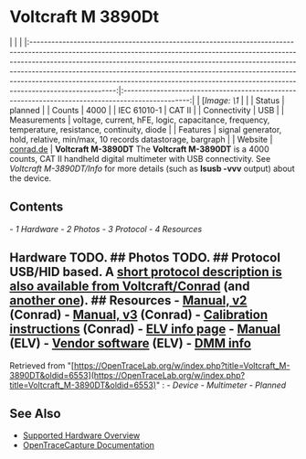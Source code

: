 # Voltcraft M 3890Dt
| | | |:-----------------------------------------------------------------------------------------------------------------------------------------------------------------------------------------------------------------------------------------------------------------------------------------------------------------------------------------------------------------------------------------------------------------------------:|:------------------------------------------------------------------------------------------------:| | [*Image: \1* | | | Status | planned | | Counts | 4000 | | IEC 61010-1 | CAT II | | Connectivity | USB | | Measurements | voltage, current, hFE, logic, capacitance, frequency, temperature, resistance, continuity, diode | | Features | signal generator, hold, relative, min/max, 10 records datastorage, bargraph | | Website | [conrad.de](http://www.conrade.de) | **Voltcraft M-3890DT** The **Voltcraft M-3890DT** is a 4000 counts, CAT II handheld digital multimeter with USB connectivity. See *Voltcraft M-3890DT/Info* for more details (such as **lsusb -vvv** output) about the device.
## Contents
\- *1 Hardware* \- *2 Photos* \- *3 Protocol* \- *4 Resources*
## Hardware TODO. ## Photos TODO. ## Protocol USB/HID based. A [short protocol description is also available from Voltcraft/Conrad](http://www.produktinfo.conrad.com/datenblaetter/100000-124999/121212-an-01-en-Schnittstellenbeschreibung_M_3890D.pdf) (and [another one](http://www.produktinfo.conrad.com/datenblaetter/100000-124999/121212-an-01-en-Kalibrieranleitung_DMM_M_3890D.pdf)). ## Resources \- [Manual, v2](http://www.produktinfo.conrad.com/datenblaetter/100000-124999/121210-an-02-ml-Digital_Multimeter_M_3890DT_de_en_fr_nl.pdf) (Conrad) \- [Manual, v3](http://www.produktinfo.conrad.com/datenblaetter/100000-124999/121210-an-03-ml-Digital_Multimeter_M_3890DT_de_en_fr_nl.pdf) (Conrad) \- [Calibration instructions](http://www.produktinfo.conrad.com/datenblaetter/100000-124999/121212-an-01-en-Kalibrieranleitung_DMM_M_3890D.pdf) (Conrad) \- [ELV info page](http://www.elv.de/controller.aspx?cid=683&detail=10&detail2=273639) \- [Manual](http://www.elv-downloads.de/service/manuals_hw/54731_M3890D_USB_UM.pdf) (ELV) \- [Vendor software](http://www.elv-downloads.de/downloads/programme/usbview.zip) (ELV) \- [DMM info](http://www.kappenberg.com/pages/wandler/gat116.htm)
Retrieved from "[https://OpenTraceLab.org/w/index.php?title=Voltcraft_M-3890DT&oldid=6553](https://OpenTraceLab.org/w/index.php?title=Voltcraft_M-3890DT&oldid=6553)"
: \- *Device* \- *Multimeter* \- *Planned*
## See Also
- [Supported Hardware Overview](../supported-hardware.md)
- [OpenTraceCapture Documentation](../../opentracecapture/overview.md)

